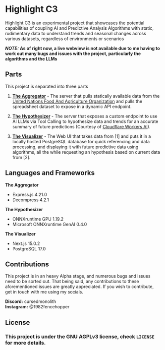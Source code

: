 # Highlight C3

Highlight C3 is an experimental project that showcases the potential capabilities of coupling AI and Predictive Analysis Algorithms with static, rudimentary data to understand trends and seasonal changes across various datasets, regardless of environments or scenarios

**_NOTE:_** **As of right now, a live webview is not available due to me having to work out many bugs and issues with the project, particularly the algorithms and the LLMs**

## Parts

This project is separated into three parts

1. **[The Aggregator](https://github.com/1982FenceHopper/highlight-c3-aggregator)** - The server that pulls statically available data from the [United Nations Food And Agriculture Organization](https://www.fao.org/home/en) and pulls the spreadsheet dataset to expose in a dynamic API endpoint.

2. **[The Hypothesizer](https://github.com/1982FenceHopper/highlight-c3-hypothesizer)** - The server that exposes a custom endpoint to use AI LLMs via Tool Calling to hypothesize data and trends for an accurate summary of future predictions (Courtesy of [Cloudflare Workers AI](https://www.cloudflare.com/developer-platform/products/workers-ai/)).

3. [**The Visualizer**](https://github.com/1982FenceHopper/highlight-c3-visualizer) - The Web UI that takes data from [1] and puts it in a locally hosted PostgreSQL database for quick referencing and data processing, and displaying it with future predictive data using algorithms, all the while requesting an hypothesis based on current data from [2].

## Languages and Frameworks

**The Aggregator**

- Express.js 4.21.0
- Decompress 4.2.1

**The Hypothesizer**

- ONNXruntime GPU 1.19.2
- Microsoft ONNXruntime GenAI 0.4.0

**The Visualizer**

- Next.js 15.0.2
- PostgreSQL 17.0

## Contributions

This project is in an heavy Alpha stage, and numerous bugs and issues need to be sorted out. That being said, any contributions to these aforementioned issues are greatly appreciated. If you wish to contribute, get in touch with me using my socials.

**Discord:** cursedmonolith<br>
**Instagram:** @1982fencehopper

## License

### This project is under the GNU AGPLv3 license, check `LICENSE` for more details.
